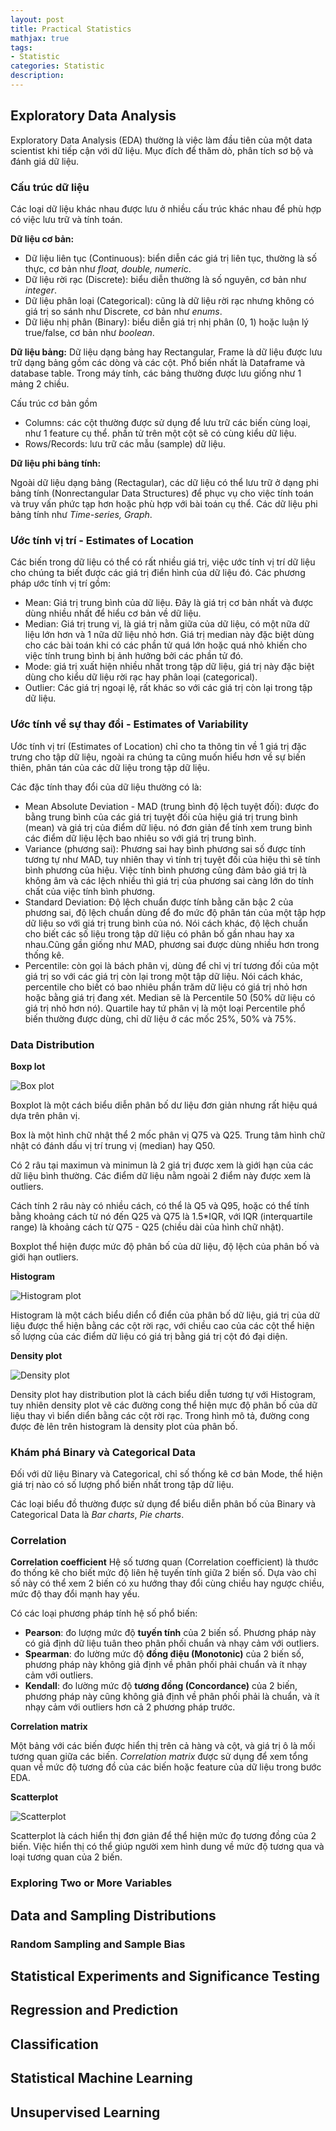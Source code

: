 ```yaml
---
layout: post
title: Practical Statistics
mathjax: true
tags:
- Statistic
categories: Statistic
description: 
---
```


## Exploratory Data Analysis

Exploratory Data Analysis (EDA) thường là việc làm đầu tiên của một data scientist khi tiếp cận với dữ liệu. Mục đích để thăm dò, phân tích sơ bộ và đánh giá dữ liệu. 

### Cấu trúc dữ liệu

Các loại dữ liệu khác nhau được lưu ở nhiều cấu trúc khác nhau để phù hợp có việc lưu trữ và tính toán.

**Dữ liệu cơ bản:**
- Dữ liệu liên tục (Continuous): biển diễn các giá trị liên tục, thường là số thực, cơ bản như *float, double, numeri*c.
- Dữ liệu rời rạc (Discrete): biểu diễn thường là số nguyên, cơ bản như *integer*.
- Dữ liệu phân loại (Categorical): cũng là dữ liệu rời rạc nhưng không có giá trị so sánh như Discrete, cơ bản như *enums*.
- Dữ liệu nhị phân (Binary): biểu diễn giá trị nhị phân (0, 1) hoặc luận lý true/false, cơ bản như *boolean*.

**Dữ liệu bảng:**
Dữ liệu dạng bảng hay Rectangular, Frame là dữ liệu được lưu trữ dạng bảng gồm các dòng và các cột. 
Phổ biến nhất là Dataframe và database table. Trong máy tính, các bảng thường được lưu giống như 1 mảng 2 chiều.

Cấu trúc cơ bản gồm 
- Columns: các cột thường được sử dụng để lưu trữ các biến cùng loại, như 1 feature cụ thể. phần tử trên một cột sẽ có cùng kiểu dữ liệu.
- Rows/Records: lưu trữ các mẫu (sample) dữ liệu.

**Dữ liệu phi bảng tính:**

Ngoài dữ liệu dạng bảng (Rectagular), các dữ liệu có thể lưu trữ ở dạng phi bảng tính (Nonrectangular Data Structures) để phục vụ cho việc tính toán và truy vấn phức tạp hơn hoặc phù hợp với bài toán cụ thể. Các dữ liệu phi bảng tính như *Time-series, Graph*.

### Ước tính vị trí - Estimates of Location

Các biến trong dữ liệu có thể có rất nhiều giá trị, việc ước tính vị trí dữ liệu cho chúng ta biết được các giá trị điển hình của dữ liệu đó. Các phương pháp ước tính vị trí gồm:
- Mean: Giá trị trung bình của dữ liệu. Đây là giá trị cơ bản nhất và được dùng nhiều nhất để hiểu cơ bản về dữ liệu.
- Median: Giá trị trung vị, là giá trị nằm giữa của dữ liệu, có một nữa dữ liệu lớn hơn và 1 nữa dữ liệu nhỏ hơn. Giá trị median này đặc biệt dùng cho các bài toán khi có các phần tử quá lớn hoặc quá nhỏ khiến cho việc tính trung bình bị ảnh hưởng bởi các phần tử đó.
- Mode: giá trị xuất hiện nhiều nhất trong tập dữ liệu, giá trị này đặc biệt dùng cho kiểu dữ liệu rời rạc hay phân loại (categorical).
- Outlier: Các giá trị ngoại lệ, rất khác so với các giá trị còn lại trong tập dữ liệu.

### Ước tính về sự thay đổi - Estimates of Variability

Ước tính vị trí (Estimates of Location) chỉ cho ta thông tin về 1 giá trị đặc trưng cho tập dữ liệu, ngoài ra chúng ta cũng muốn hiểu hơn về sự biến thiên, phân tán của các dữ liệu trong tập dữ liệu. 

Các đặc tính thay đổi của dữ liệu thường có là:
- Mean Absolute Deviation - MAD (trung bình độ lệch tuyệt đối): được đo bằng trung bình của các giá trị tuyệt đối của hiệu giá trị trung bình (mean) và giá trị của điểm dữ liệu. nó đơn giản để tính xem trung bình các điểm dữ liệu lệch bao nhiêu so với giá trị trung bình.
- Variance (phương sai): Phương sai hay bình phương sai số được tính tương tự như MAD, tuy nhiên thay vì tính trị tuyệt đối của hiệu thì sẽ tính bình phương của hiệu. Việc tính bình phương cũng đảm bảo giá trị là không âm và các lệch nhiều thì giá trị của phương sai càng lớn do tính chất của việc tính bình phương.
- Standard Deviation: Độ lệch chuẩn được tính bằng căn bậc 2 của phương sai, độ lệch chuẩn dùng để đo mức độ phân tán của một tập hợp dữ liệu so với giá trị trung bình của nó. Nói cách khác, độ lệch chuẩn cho biết các số liệu trong tập dữ liệu có phân bố gần nhau hay xa nhau.Cũng gần giống như MAD, phương sai được dùng nhiều hơn trong thống kê.
- Percentile: còn gọi là bách phân vị, dùng để chỉ vị trí tương đối của một giá trị so với các giá trị còn lại trong một tập dữ liệu. Nói cách khác, percentile cho biết có bao nhiêu phần trăm dữ liệu có giá trị nhỏ hơn hoặc bằng giá trị đang xét. Median sẽ là Percentile 50 (50% dữ liệu có giá trị nhỏ hơn nó). Quartile hay tứ phân vị là một loại Percentile phổ biến thường được dùng, chỉ dữ liệu ở các mốc 25%, 50% và 75%.

###  Data Distribution

**Boxp lot**

![Box plot](/MLDL/assets/img/boxplot.png)

Boxplot là một cách biểu diễn phân bố dư liệu đơn giản nhưng rất hiệu quá dựa trên phân vị.

Box là một hình chữ nhật thể 2 mốc phân vị Q75 và Q25. Trung tâm hình chữ nhật có đánh dấu vị trí trung vị (median) hay Q50.

Có 2 râu tại maximun và minimun là 2 giá trị được xem là giới hạn của các dữ liệu bình thường. Các điểm dữ liệu nằm ngoài 2 điểm này được xem là outliers.

Cách tính 2 râu này có nhiều cách, có thể là Q5 và Q95, hoặc có thể tính bằng khoảng cách từ nó đến Q25 và Q75 là 1.5*IQR, với IQR (interquartile range) là khoảng cách từ Q75 - Q25 (chiều dài của hình chữ nhật).

Boxplot thể hiện được mức độ phân bố của dữ liệu, độ lệch của phân bố và giới hạn outliers.

**Histogram**

![Histogram plot](/MLDL/assets/img/histplot.png)

Histogram là một cách biểu diển cổ điển của phân bố dữ liệu, giá trị của dữ liệu được thể hiện bằng các cột rời rạc, với chiều cao của các cột thể hiện số lượng của các điểm dữ liệu có giá trị bằng giá trị cột đó đại diện.

**Density plot**

![Density plot](/MLDL/assets/img/displot.png)

Density plot hay distribution plot là cách biểu diễn tương tự với Histogram, tuy nhiên density plot vẽ các đường cong thể hiện mực độ phân bố của dữ liệu thay vì biển diển bằng các cột rời rạc. Trong hình mô tả, đường cong được đè lên trên histogram là density plot của phân bố.

### Khám phá Binary và Categorical Data

Đối với dữ liệu Binary và Categorical, chỉ số thống kê cơ bản Mode, thể hiện giá trị nào có số lượng phổ biến nhất trong tập dữ liệu.

Các loại biểu đồ thường được sử dụng để biểu diễn phân bố của Binary và Categorical Data là *Bar charts*, *Pie charts*.

### Correlation

**Correlation coefficient**
Hệ số tương quan (Correlation coefficient) là thước đo thống kê cho biết mức độ liên hệ tuyến tính giữa 2 biến số. Dựa vào chỉ số này có thể xem 2 biến có xu hướng thay đổi cùng chiều hay ngược chiều, mức độ thay đổi mạnh hay yếu.

Có các loại phương pháp tính hệ số phổ biến:
- **Pearson**: đo lượng mức độ **tuyến tính** của 2 biến số. Phương pháp này có giả định dữ liệu tuân theo phân phối chuẩn và nhạy cảm với outliers.
- **Spearman**: đo lường mức độ **đồng điệu (Monotonic)** của 2 biến số, phương pháp này không giả định về phân phối phải chuẩn và ít nhạy cảm với outliers.
- **Kendall**: đo lường mức độ **tương đồng (Concordance)** của 2 biến, phương pháp này cũng không giả định về phân phối phải là chuẩn, và ít nhạy cảm với outliers hơn cả 2 phương pháp trước.

**Correlation matrix**

Một bảng với các biến được hiển thị trên cả hàng và cột, và giá trị ô là mối tương quan giữa các biến. _Correlation matrix_ được sử dụng để xem tổng quan về mức độ tương đồ của các biến hoặc feature của dữ liệu trong bước EDA.

**Scatterplot**

![Scatterplot](/MLDL/assets/img/scatterplot.png)

Scatterplot là cách hiển thị đơn giản để thể hiện mức đọ tương đồng của 2 biến. Việc hiển thị có thể giúp người xem hình dung về mức độ tương qua và loại tương quan của 2 biến.

### Exploring Two or More Variables

## Data and Sampling Distributions

### Random Sampling and Sample Bias


## Statistical Experiments and Significance Testing


## Regression and Prediction

## Classification

## Statistical Machine Learning

## Unsupervised Learning
